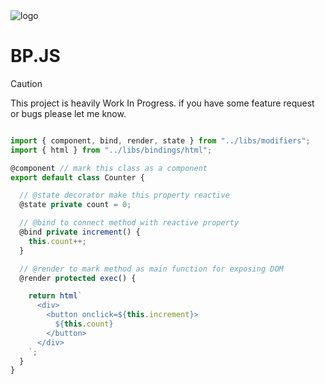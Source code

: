 <img src="https://media.discordapp.net/attachments/1245762013075083431/1286748741335781399/BPJS.png?ex=66ef09a6&is=66edb826&hm=0b3749134464819cdc9af31c4dac7865bd26ce9d76c577f01d88e8cab8704d6b&=&format=webp&quality=lossless&width=306&height=280" alt="logo"/>

<h1>BP.JS</h1>

> [!CAUTION]
> This project is heavily Work In Progress. if you have some feature request or bugs please let me know.

```ts

import { component, bind, render, state } from "../libs/modifiers";
import { html } from "../libs/bindings/html";

@component // mark this class as a component
export default class Counter {

  // @state decorator make this property reactive
  @state private count = 0;

  // @bind to connect method with reactive property
  @bind private increment() {
    this.count++;
  }

  // @render to mark method as main function for exposing DOM
  @render protected exec() {

    return html`
      <div>
        <button onclick=${this.increment}>
          ${this.count}
        </button>
      </div>
    `;
  }
}
```
